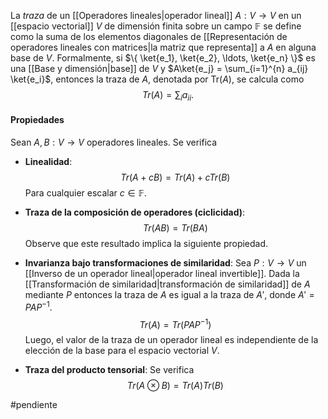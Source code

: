 La _traza_ de un [[Operadores lineales|operador lineal]] $A: V \rightarrow V$ en un [[espacio vectorial]] $V$ de dimensión finita sobre un campo $\mathbb{F}$ se define como la suma de los elementos diagonales de [[Representación de operadores lineales con matrices|la matriz que representa]] a $A$ en alguna base de $V$. Formalmente, si $\{ \ket{e_1}, \ket{e_2}, \ldots, \ket{e_n} \}$ es una [[Base y dimensión|base]] de $V$ y $A\ket{e_j} = \sum_{i=1}^{n} a_{ij} \ket{e_i}$, entonces la traza de $A$, denotada por $\text{Tr}(A)$, se calcula como
$$
Tr(A)=\sum_i a_{ii}.
$$
#### Propiedades
Sean $A, B: V \rightarrow V$ operadores lineales. Se verifica
- **Linealidad**:$$ Tr(A+cB)=Tr(A)+c Tr(B)$$ Para cualquier escalar $c\in \mathbb{F}$.
- **Traza de la composición de operadores (ciclicidad)**:$$Tr(AB)=Tr(BA)$$
Observe que este resultado implica la siguiente propiedad.

- **Invarianza bajo transformaciones de similaridad**: Sea $P: V \rightarrow V$ un [[Inverso de un operador lineal|operador lineal invertible]]. Dada la [[Transformación de similaridad|transformación de similaridad]] de $A$ mediante $P$ entonces la traza de $A$ es igual a la traza de $A'$, donde $A' = PAP^{-1}$.$$Tr(A)=Tr(PAP^{-1})$$Luego, el valor de la traza de un operador lineal es independiente de la elección de la base para el espacio vectorial $V$.
- **Traza del producto tensorial**: Se verifica 
$$
Tr(A\otimes B)= Tr(A)Tr(B)
$$


#pendiente 